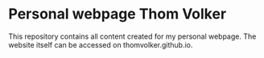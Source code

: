 # Personal webpage Thom Volker
This repository contains all content created for my personal webpage. The website itself can be accessed on thomvolker.github.io.
